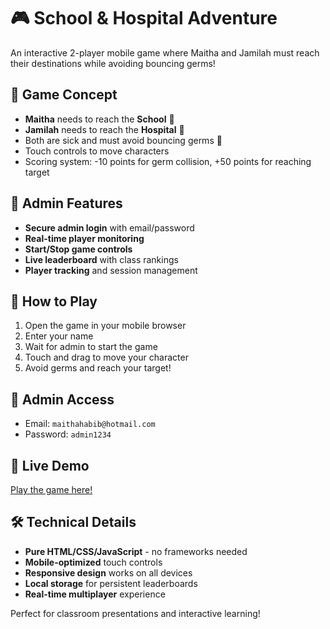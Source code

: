 # 🎮 School & Hospital Adventure

An interactive 2-player mobile game where Maitha and Jamilah must reach their destinations while avoiding bouncing germs!

## 🎯 Game Concept
- **Maitha** needs to reach the **School** 🏫
- **Jamilah** needs to reach the **Hospital** 🏥
- Both are sick and must avoid bouncing germs 🦠
- Touch controls to move characters
- Scoring system: -10 points for germ collision, +50 points for reaching target

## 👑 Admin Features
- **Secure admin login** with email/password
- **Real-time player monitoring** 
- **Start/Stop game controls**
- **Live leaderboard** with class rankings
- **Player tracking** and session management

## 📱 How to Play
1. Open the game in your mobile browser
2. Enter your name
3. Wait for admin to start the game
4. Touch and drag to move your character
5. Avoid germs and reach your target!

## 🔐 Admin Access
- Email: `maithahabib@hotmail.com`
- Password: `admin1234`

## 🚀 Live Demo
[Play the game here!](https://your-username.github.io/school-hospital-game)

## 🛠️ Technical Details
- **Pure HTML/CSS/JavaScript** - no frameworks needed
- **Mobile-optimized** touch controls
- **Responsive design** works on all devices
- **Local storage** for persistent leaderboards
- **Real-time multiplayer** experience

Perfect for classroom presentations and interactive learning!
